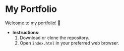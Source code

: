 # My Portfolio

Welcome to my portfolio! 🚀

- **Instructions:**
  1. Download or clone the repository.
  2. Open `index.html` in your preferred web browser.
